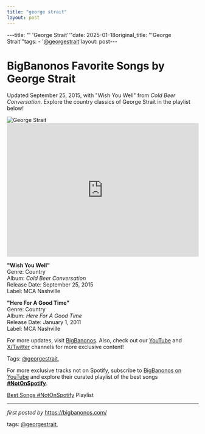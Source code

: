 ```yaml
---
title: "george strait"
layout: post
---
```

---title: "' 'George Strait''"date: 2025-01-18original_title: "'George Strait'"tags:  - '[@georgestrait](/tags/georgestrait/)'layout: post---<!-- Title of the Post --><h1 >BigBanonos Favorite Songs by George Strait</h1> <!-- Introductory Text --><p >Updated September 25, 2015, with "Wish You Well" from <em>Cold Beer Conversation</em>. Explore the country classics of George Strait in the playlist below!</p> <!-- Featured Image --><div > <img src="https://i.scdn.co/image/ab67616d0000b273499cf6c0830a1ae6f1ba8275" alt="George Strait" /></div> <!-- Spotify Embed --><div > <iframe src="https://open.spotify.com/embed/playlist/7sHxcDOWYHiuSFRrFxDwoT?utm_source=generator" width="100%" height="352" frameborder="0" allowfullscreen="" allow="autoplay; clipboard-write; encrypted-media; fullscreen; picture-in-picture" loading="lazy"></iframe></div> <!-- Song Information --><div > <p><strong>"Wish You Well"</strong><br> Genre: Country<br> Album: <em>Cold Beer Conversation</em><br> Release Date: September 25, 2015<br> Label: MCA Nashville</p> <p><strong>"Here For A Good Time"</strong><br> Genre: Country<br> Album: <em>Here For A Good Time</em><br> Release Date: January 1, 2011<br> Label: MCA Nashville</p></div> <!-- Footer Links --><div > <p>For more updates, visit <a href="https://bigbanonos.com/" target="_blank">BigBanonos</a>. Also, check out our <a href="https://www.youtube.com/[@BigBanonos](/tags/BigBanonos/)" target="_blank">YouTube</a> and <a href="https://x.com/bigbanonos" target="_blank">X/Twitter</a> channels for more exclusive content!</p></div> <!-- Tags --><p >Tags: [@georgestrait](/tags/georgestrait/),</p><!--Subscribe and Playlist Links--><div>    <p>For more exclusive tracks not on Spotify, subscribe to <a href="https://www.youtube.com/[@BigBanonos](/tags/BigBanonos/)" target="_blank">BigBanonos on YouTube</a> and explore their curated playlist of the best songs <strong>[#NotOnSpotify](/tags/NotOnSpotify/)</strong>.</p>    <p><a href="https://www.youtube.com/playlist?list=PLtuNtuTatqI0kFahUCbtbfenC_ET5O_tr" target="_blank">Best Songs [#NotOnSpotify](/tags/NotOnSpotify/) Playlist<br /></a></p></div><hr /><p><em>first posted by</em> <a href="https://bigbanonos.com/" rel="noopener" target="_new">https://bigbanonos.com/</a></p><p>tags: [@georgestrait](/tags/georgestrait/),</p>